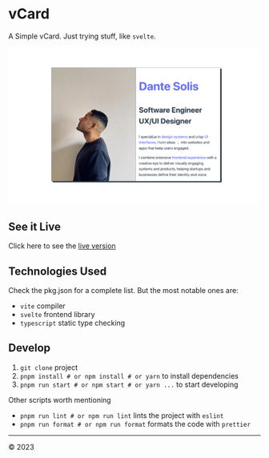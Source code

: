 # vCard

A Simple vCard. Just trying stuff, like `svelte`.

![vCard](https://raw.githubusercontent.com/code4cake/vCard/main/public/vCard.png)

## See it Live

Click here to see the [live version]()

## Technologies Used

Check the pkg.json for a complete list. But the most notable ones are:

- `vite` compiler
- `svelte` frontend library
- `typescript` static type checking

## Develop

1. `git clone` project
2. `pnpm install # or npm install # or yarn` to install dependencies
3. `pnpm run start # or npm start # or yarn ...` to start developing

Other scripts worth mentioning

- `pnpm run lint # or npm run lint` lints the project with `eslint`
- `pnpm run format # or npm run format` formats the code with `prettier`

---

&copy; 2023
